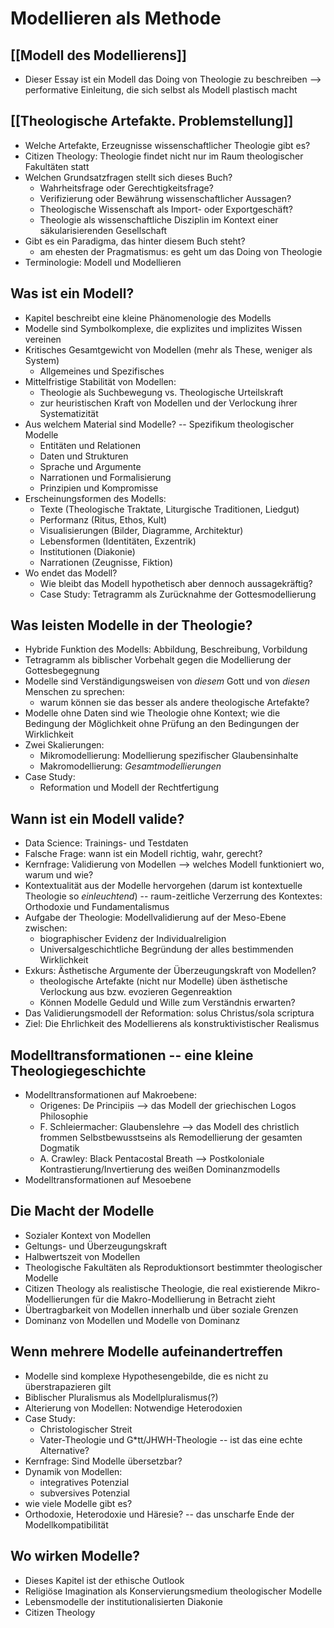 # Modellieren als Methode

## [[Modell des Modellierens]]
  - Dieser Essay ist ein Modell das Doing von Theologie zu beschreiben --> performative Einleitung, die sich selbst als Modell plastisch macht

## [[Theologische Artefakte. Problemstellung]]
  - Welche Artefakte, Erzeugnisse wissenschaftlicher Theologie gibt es?
  - Citizen Theology: Theologie findet nicht nur im Raum theologischer Fakultäten statt
  - Welchen Grundsatzfragen stellt sich dieses Buch?
    - Wahrheitsfrage oder Gerechtigkeitsfrage?
    - Verifizierung oder Bewährung wissenschaftlicher Aussagen?
    - Theologische Wissenschaft als Import- oder Exportgeschäft?
    - Theologie als wissenschaftliche Disziplin im Kontext einer säkularisierenden Gesellschaft
  - Gibt es ein Paradigma, das hinter diesem Buch steht?
    - am ehesten der Pragmatismus: es geht um das Doing von Theologie
  - Terminologie: Modell und Modellieren

## Was ist ein Modell?
  - Kapitel beschreibt eine kleine Phänomenologie des Modells
  - Modelle sind Symbolkomplexe, die explizites und implizites Wissen vereinen
  - Kritisches Gesamtgewicht von Modellen (mehr als These, weniger als System)
    - Allgemeines und Spezifisches
  - Mittelfristige Stabilität von Modellen:
    - Theologie als Suchbewegung vs. Theologische Urteilskraft
    - zur heuristischen Kraft von Modellen und der Verlockung ihrer Systematizität
  - Aus welchem Material sind Modelle? -- Spezifikum theologischer Modelle
    - Entitäten und Relationen
    - Daten und Strukturen
    - Sprache und Argumente
    - Narrationen und Formalisierung
    - Prinzipien und Kompromisse
  - Erscheinungsformen des Modells:
    - Texte (Theologische Traktate, Liturgische Traditionen, Liedgut)
    - Performanz (Ritus, Ethos, Kult)
    - Visualisierungen (Bilder, Diagramme, Architektur)
    - Lebensformen (Identitäten, Exzentrik)
    - Institutionen (Diakonie)
    - Narrationen (Zeugnisse, Fiktion)
  - Wo endet das Modell?
    - Wie bleibt das Modell hypothetisch aber dennoch aussagekräftig?
    - Case Study: Tetragramm als Zurücknahme der Gottesmodellierung

## Was leisten Modelle in der Theologie?
  - Hybride Funktion des Modells: Abbildung, Beschreibung, Vorbildung
  - Tetragramm als biblischer Vorbehalt gegen die Modellierung der Gottesbegegnung
  - Modelle sind Verständigungsweisen von *diesem* Gott und von *diesen* Menschen zu sprechen:
    - warum können sie das besser als andere theologische Artefakte?
  - Modelle ohne Daten sind wie Theologie ohne Kontext; wie die Bedingung der Möglichkeit ohne Prüfung an den Bedingungen der Wirklichkeit
  - Zwei Skalierungen:
    - Mikromodellierung: Modellierung spezifischer Glaubensinhalte
    - Makromodellierung: *Gesamtmodellierungen*
  - Case Study:
    - Reformation und Modell der Rechtfertigung


## Wann ist ein Modell valide?
  - Data Science: Trainings- und Testdaten
  - Falsche Frage: wann ist ein Modell richtig, wahr, gerecht?
  - Kernfrage: Validierung von Modellen --> welches Modell funktioniert wo, warum und wie?
  - Kontextualität aus der Modelle hervorgehen (darum ist kontextuelle Theologie so *einleuchtend*) -- raum-zeitliche Verzerrung des Kontextes: Orthodoxie und Fundamentalismus
  - Aufgabe der Theologie: Modellvalidierung auf der Meso-Ebene zwischen:
    - biographischer Evidenz der Individualreligion
    - Universalgeschichtliche Begründung der alles bestimmenden Wirklichkeit
  - Exkurs: Ästhetische Argumente der Überzeugungskraft von Modellen?
    - theologische Artefakte (nicht nur Modelle) üben ästhetische Verlockung aus bzw. evozieren Gegenreaktion
    - Können Modelle Geduld und Wille zum Verständnis erwarten?
  - Das Validierungsmodell der Reformation: solus Christus/sola scriptura
  - Ziel: Die Ehrlichkeit des Modellierens als konstruktivistischer Realismus



## Modelltransformationen -- eine kleine Theologiegeschichte
  - Modelltransformationen auf Makroebene:
    - Origenes: De Principiis
      --> das Modell der griechischen Logos Philosophie
    - F. Schleiermacher: Glaubenslehre
      --> das Modell des christlich frommen Selbstbewusstseins als Remodellierung der gesamten Dogmatik
    - A. Crawley: Black Pentacostal Breath
      --> Postkoloniale Kontrastierung/Invertierung des weißen Dominanzmodells
  - Modelltransformationen auf Mesoebene

 
 ## Die Macht der Modelle
  - Sozialer Kontext von Modellen
  - Geltungs- und Überzeugungskraft
  - Halbwertszeit von Modellen
  - Theologische Fakultäten als Reproduktionsort bestimmter theologischer Modelle
  - Citizen Theology als realistische Theologie, die real existierende Mikro-Modellierungen für die Makro-Modellierung in Betracht zieht
  - Übertragbarkeit von Modellen innerhalb und über soziale Grenzen
  - Dominanz von Modellen und Modelle von Dominanz


## Wenn mehrere Modelle aufeinandertreffen
  - Modelle sind komplexe Hypothesengebilde, die es nicht zu überstrapazieren gilt
  - Biblischer Pluralismus als Modellpluralismus(?)
  - Alterierung von Modellen: Notwendige Heterodoxien
  - Case Study:
    - Christologischer Streit
    - Vater-Theologie und G*tt/JHWH-Theologie -- ist das eine echte Alternative?
  - Kernfrage: Sind Modelle übersetzbar?
  - Dynamik von Modellen:
    - integratives Potenzial
    - subversives Potenzial
  - wie viele Modelle gibt es?
  - Orthodoxie, Heterodoxie und Häresie? -- das unscharfe Ende der Modellkompatibilität


## Wo wirken Modelle?
  - Dieses Kapitel ist der ethische Outlook
  - Religiöse Imagination als Konservierungsmedium theologischer Modelle
  - Lebensmodelle der institutionalisierten Diakonie
  - Citizen Theology
